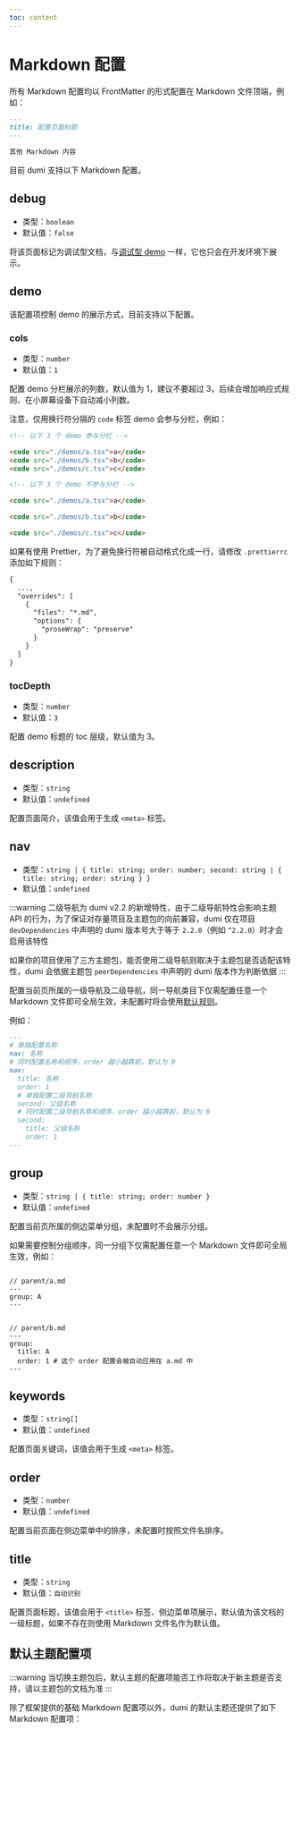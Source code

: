 ```yaml
---
toc: content
---
```


# Markdown 配置

所有 Markdown 配置均以 FrontMatter 的形式配置在 Markdown 文件顶端，例如：

```md
---
title: 配置页面标题
---

其他 Markdown 内容
```

目前 dumi 支持以下 Markdown 配置。

## debug

- 类型：`boolean`
- 默认值：`false`

将该页面标记为调试型文档，与[调试型 demo](../guide/write-demo.md#调试型-demo) 一样，它也只会在开发环境下展示。

## demo

该配置项控制 demo 的展示方式，目前支持以下配置。

### cols

- 类型：`number`
- 默认值：`1`

配置 demo 分栏展示的列数，默认值为 1，建议不要超过 3，后续会增加响应式规则、在小屏幕设备下自动减小列数。

注意，仅用换行符分隔的 `code` 标签 demo 会参与分栏，例如：

```md
<!-- 以下 3 个 demo 参与分栏 -->

<code src="./demos/a.tsx">a</code>
<code src="./demos/b.tsx">b</code>
<code src="./demos/c.tsx">c</code>

<!-- 以下 3 个 demo 不参与分栏 -->

<code src="./demos/a.tsx">a</code>

<code src="./demos/b.tsx">b</code>

<code src="./demos/c.tsx">c</code>
```

如果有使用 Prettier，为了避免换行符被自动格式化成一行，请修改 `.prettierrc` 添加如下规则：

```diff
{
  ...,
  "overrides": [
    {
      "files": "*.md",
      "options": {
        "proseWrap": "preserve"
      }
    }
  ]
}
```

### tocDepth

- 类型：`number`
- 默认值：`3`

配置 demo 标题的 toc 层级，默认值为 3。

## description

- 类型：`string`
- 默认值：`undefined`

配置页面简介，该值会用于生成 `<meta>` 标签。

## nav

- 类型：`string | { title: string; order: number; second: string | { title: string; order: string } }`
- 默认值：`undefined`

<!-- 2-level nav warning start -->

:::warning
二级导航为 dumi v2.2 的新增特性，由于二级导航特性会影响主题 API 的行为，为了保证对存量项目及主题包的向前兼容，dumi 仅在项目 `devDependencies` 中声明的 dumi 版本号大于等于 `2.2.0`（例如 `^2.2.0`）时才会启用该特性

如果你的项目使用了三方主题包，能否使用二级导航则取决于主题包是否适配该特性，dumi 会依据主题包 `peerDependencies` 中声明的 dumi 版本作为判断依据
:::

<!-- 2-level nav warning end -->

配置当前页所属的一级导航及二级导航，同一导航类目下仅需配置任意一个 Markdown 文件即可全局生效，未配置时将会使用[默认规则](../guide/conventional-routing.md#导航归类及生成)。

例如：

```md
---
# 单独配置名称
nav: 名称
# 同时配置名称和顺序，order 越小越靠前，默认为 0
nav:
  title: 名称
  order: 1
  # 单独配置二级导航名称
  second: 父级名称
  # 同时配置二级导航名称和顺序，order 越小越靠前，默认为 0
  second:
    title: 父级名称
    order: 1
---
```

## group

- 类型：`string | { title: string; order: number }`
- 默认值：`undefined`

配置当前页所属的侧边菜单分组，未配置时不会展示分组。

如果需要控制分组顺序，同一分组下仅需配置任意一个 Markdown 文件即可全局生效，例如：

<pre><code className="language-md">
// parent/a.md
---
group: A
---
</code></pre>

<pre><code className="language-md">
// parent/b.md
---
group:
  title: A
  order: 1 # 这个 order 配置会被自动应用在 a.md 中
---
</code></pre>

## keywords

- 类型：`string[]`
- 默认值：`undefined`

配置页面关键词，该值会用于生成 `<meta>` 标签。

## order

- 类型：`number`
- 默认值：`undefined`

配置当前页面在侧边菜单中的排序，未配置时按照文件名排序。

## title

- 类型：`string`
- 默认值：`自动识别`

配置页面标题，该值会用于 `<title>` 标签、侧边菜单项展示，默认值为该文档的一级标题，如果不存在则使用 Markdown 文件名作为默认值。

## 默认主题配置项

:::warning
当切换主题包后，默认主题的配置项能否工作将取决于新主题是否支持，请以主题包的文档为准
:::

除了框架提供的基础 Markdown 配置项以外，dumi 的默认主题还提供了如下 Markdown 配置项：

<embed src="../theme/default.md#RE-/<!-- md config[^]+ md config end -->/"></embed>
